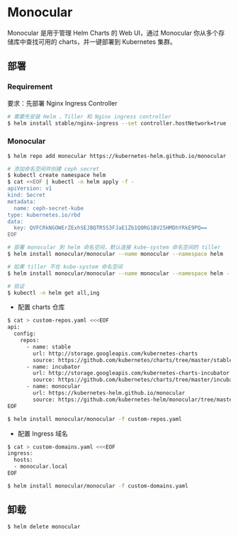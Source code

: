 # Monocular

Monocular 是用于管理 Helm Charts 的 Web UI，通过 Monocular 你从多个存储库中查找可用的 charts，并一键部署到 Kubernetes 集群。

## 部署

### Requirement

要求：先部署 Nginx Ingress Controller

```bash
# 需要先安装 Helm 、Tiller 和 Nginx ingress controller
$ helm install stable/nginx-ingress --set controller.hostNetwork=true
```

### Monocular

```bash
$ helm repo add monocular https://kubernetes-helm.github.io/monocular

# 添加命名空间并创建 ceph secret
$ kubectl create namespace helm
$ cat <<EOF | kubectl -n helm apply -f -
apiVersion: v1
kind: Secret
metadata:
  name: ceph-secret-kube
type: kubernetes.io/rbd
data:
  key: QVFCRkNGOWErZExhSEJBQTR5S3FJaE1Zb1Q0RG1BV25HMDhYRkE9PQ==
EOF

# 部署 monocular 到 helm 命名空间，默认连接 kube-system 命名空间的 tiller
$ helm install monocular/monocular --name monocular --namespace helm

# 如果 tiller 不在 kube-system 命名空间
$ helm install monocular/monocular --name monocular --namespace helm --set api.config.tillerNamespace=YOUR_NAMESPACE

# 验证
$ kubectl -n helm get all,ing
```

* 配置 charts 仓库

```bash
$ cat > custom-repos.yaml <<<EOF
api:
  config:
    repos:
      - name: stable
        url: http://storage.googleapis.com/kubernetes-charts
        source: https://github.com/kubernetes/charts/tree/master/stable
      - name: incubator
        url: http://storage.googleapis.com/kubernetes-charts-incubator
        source: https://github.com/kubernetes/charts/tree/master/incubator
      - name: monocular
        url: https://kubernetes-helm.github.io/monocular
        source: https://github.com/kubernetes-helm/monocular/tree/master/charts
EOF

$ helm install monocular/monocular -f custom-repos.yaml
```

* 配置 Ingress 域名

```bash
$ cat > custom-domains.yaml <<<EOF
ingress:
  hosts:
  - monocular.local
EOF

$ helm install monocular/monocular -f custom-domains.yaml
```

## 卸载

```bash
$ helm delete monocular
```